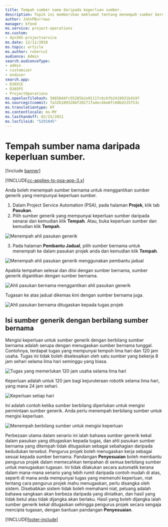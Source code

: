 ```yaml
---
title: Tempah sumber nama daripada keperluan sumber.
description: Topik ini memberikan maklumat tentang menempah sumber bernama untuk keperluan sumber generik.
author: JohnPBurrows
manager: kfend
ms.service: project-operations
ms.custom:
- dyn365-projectservice
ms.date: 12/11/2018
ms.topic: article
ms.author: ruhercul
audience: Admin
search.audienceType:
- admin
- customizer
- enduser
search.app:
- D365CE
- D365PS
- ProjectOperations
ms.openlocfilehash: 50858d4fc55285b2e91117c6cbfb2419931b4197
ms.sourcegitcommit: fa32b1893286f20271fa4ec4be8fc68bd135f53c
ms.translationtype: HT
ms.contentlocale: ms-MY
ms.lasthandoff: 02/15/2021
ms.locfileid: "5291045"
---
```

# <a name="book-named-resources-from-resource-requirements"></a>Tempah sumber nama daripada keperluan sumber.

[!include [banner](../includes/psa-now-project-operations.md)]

[!INCLUDE[cc-applies-to-psa-app-3.x](../includes/cc-applies-to-psa-app-3x.md)]

Anda boleh menempah sumber bernama untuk menggantikan sumber generik yang mempunyai keperluan sumber.

1. Dalam Project Service Automation (PSA), pada halaman **Projek**, klik tab **Pasukan**.
2. Pilih sumber generik yang mempunyai keperluan sumber daripada senarai dan kemudian klik **Tempah**. Atau, buka keperluan sumber dan kemudian klik **Tempah**.


![Menempah ahli pasukan generik](media/RM-how-to-14.png)


3. Pada halaman **Pembantu Jadual**, pilih sumber bernama untuk menempah ke dalam pasukan projek anda dan kemudian klik **Tempah**.

![Menempah ahli pasukan generik menggunakan pembantu jadual](media/RM-how-to-15.png)

Apabila tempahan selesai dan diisi dengan sumber bernama, sumber generik digantikan dengan sumber bernama.

![Ahli pasukan bernama menggantikan ahli pasukan generik](media/RM-how-to-16.png)

Tugasan ke atas jadual dikemas kini dengan sumber bernama juga.

![Ahli pasukan bernama ditugaskan kepada tugas projek](media/RM-how-to-17.png)

## <a name="fulfill-a-generic-resource-with-multiple-named-resources"></a>Isi sumber generik dengan berbilang sumber bernama
Mengisi keperluan untuk sumber generik dengan berbilang sumber bernama adalah serupa dengan menugaskan sumber bernama tunggal. Contohnya, terdapat tugas yang mempunyai tempoh lima hari dan 120 jam usaha. Tugas ini tidak boleh diselesaikan oleh satu sumber yang bekerja 8 jam sehari selama lima hari seminggu yang biasa. 

![Tugas yang memerlukan 120 jam usaha selama lima hari](media/RM-how-to-21.png)

Keperluan adalah untuk 120 jam bagi kejuruteraan robotik selama lima hari, yang mana 24 jam sehari.

![Keperluan setiap hari](media/RM-how-to-22.png)

Ini adalah contoh ketika sumber berbilang diperlukan untuk mengisi permintaan sumber generik. Anda perlu menempah berbilang sumber untuk mengisi keperluan.

![Menempah berbilang sumber untuk mengisi keperluan](media/RM-how-to-23.png)

Perbezaan utama dalam senario ini ialah bahawa sumber generik kekal dalam pasukan yang ditugaskan kepada tugas, dan ahli pasukan sumber bernama yang ditempah tidak ditugaskan sebagai sebahagian daripada kedudukan tersebut. Pengurus projek boleh menugaskan kerja sebagai sesuai kepada sumber bernama. Pandangan **Penyesuaian** boleh membantu pengurus projek dalam memecahkan tempahan di semua berbilang sumber untuk menugaskan tugasan. Ini tidak dilakukan secara automatik kerana dalam mana-mana senario yang lebih rumit daripada contoh mudah di atas, seperti di mana anda mempunyai tugas yang memenuhi keperluan, niat tentang cara pengurus projek mahu menugaskan, perlu disangka oleh sistem. Disebabkan sistem tidak boleh memahami niat, peluang adalah bahawa sangkaan akan berbeza daripada yang diniatkan, dan hasil yang tidak betul atau tidak dijangka akan berlaku. Hasil yang boleh dijangka ialah sumber generik kekal ditugaskan sehingga pengurus projek secara sengaja mencipta tugasan, dengan bantuan pandangan **Penyesuaian**.




[!INCLUDE[footer-include](../includes/footer-banner.md)]